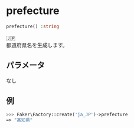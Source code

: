 # prefecture
```php
prefecture() :string
```
:jp:  
都道府県名を生成します。

## パラメータ
なし

## 例
```php
>>> Faker\Factory::create('ja_JP')->prefecture
=> "高知県"
```

